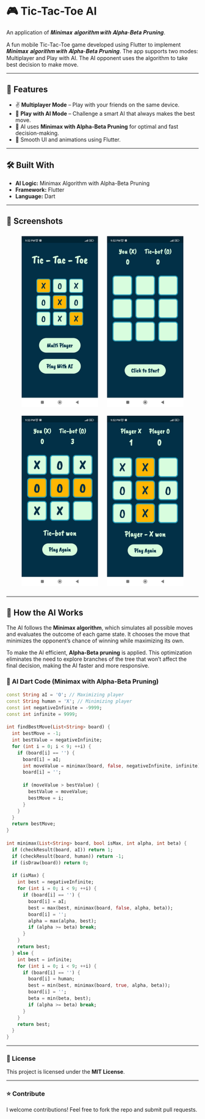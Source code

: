 # 🎮 Tic-Tac-Toe AI

An application of 𝑴𝒊𝒏𝒊𝒎𝒂𝒙 𝒂𝒍𝒈𝒐𝒓𝒊𝒕𝒉𝒎 𝒘𝒊𝒕𝒉 𝑨𝒍𝒑𝒉𝒂-𝑩𝒆𝒕𝒂 𝑷𝒓𝒖𝒏𝒊𝒏𝒈. 

A fun mobile Tic-Tac-Toe game developed using Flutter to implement 𝑴𝒊𝒏𝒊𝒎𝒂𝒙 𝒂𝒍𝒈𝒐𝒓𝒊𝒕𝒉𝒎 𝒘𝒊𝒕𝒉 𝑨𝒍𝒑𝒉𝒂-𝑩𝒆𝒕𝒂 𝑷𝒓𝒖𝒏𝒊𝒏𝒈. The app supports two modes: Multiplayer and Play with AI. The AI opponent uses the algorithm to take best decision to make move.

---

## 🚀 Features

- ✌️ **Multiplayer Mode** – Play with your friends on the same device.
- 🤖 **Play with AI Mode** – Challenge a smart AI that always makes the best move.
- 🧠 AI uses **Minimax with Alpha-Beta Pruning** for optimal and fast decision-making.
- 📱 Smooth UI and animations using Flutter.

---

## 🛠️ Built With

- **AI Logic:** Minimax Algorithm with Alpha-Beta Pruning  
- **Framework:** Flutter  
- **Language:** Dart

---

## 📸 Screenshots

<p align="center">
  <img src="assets/screenshots/landing_screen.jpeg" alt="Landing Screen" width="200" style="margin: 10px;"/>
  <img src="assets/screenshots/ai_screen_initial.jpeg" alt="AI Mode Start" width="200" style="margin: 10px;"/>
  <img src="assets/screenshots/ai_screen_ai_won.jpeg" alt="AI Victory Screen" width="200" style="margin: 10px;"/>
  <img src="assets/screenshots/multiplayer_screen.jpeg" alt="Multiplayer Mode" width="200" style="margin: 10px;"/>
</p>

---

## 🎯 How the AI Works

The AI follows the **Minimax algorithm**, which simulates all possible moves and evaluates the outcome of each game state. It chooses the move that minimizes the opponent’s chance of winning while maximizing its own.

To make the AI efficient, **Alpha-Beta pruning** is applied. This optimization eliminates the need to explore branches of the tree that won’t affect the final decision, making the AI faster and more responsive.

### 🧠 AI Dart Code (Minimax with Alpha-Beta Pruning)

```dart
const String aI = 'O'; // Maximizing player
const String human = 'X'; // Minimizing player
const int negativeInfinite = -9999;
const int infinite = 9999;

int findBestMove(List<String> board) {
  int bestMove = -1;
  int bestValue = negativeInfinite;
  for (int i = 0; i < 9; ++i) {
    if (board[i] == '') {
      board[i] = aI;
      int moveValue = minimax(board, false, negativeInfinite, infinite);
      board[i] = '';

      if (moveValue > bestValue) {
        bestValue = moveValue;
        bestMove = i;
      }
    }
  }
  return bestMove;
}

int minimax(List<String> board, bool isMax, int alpha, int beta) {
  if (checkResult(board, aI)) return 1;
  if (checkResult(board, human)) return -1;
  if (isDraw(board)) return 0;

  if (isMax) {
    int best = negativeInfinite;
    for (int i = 0; i < 9; ++i) {
      if (board[i] == '') {
        board[i] = aI;
        best = max(best, minimax(board, false, alpha, beta));
        board[i] = '';
        alpha = max(alpha, best);
        if (alpha >= beta) break;
      }
    }
    return best;
  } else {
    int best = infinite;
    for (int i = 0; i < 9; ++i) {
      if (board[i] == '') {
        board[i] = human;
        best = min(best, minimax(board, true, alpha, beta));
        board[i] = '';
        beta = min(beta, best);
        if (alpha >= beta) break;
      }
    }
    return best;
  }
}
```
---
### 📄 License
This project is licensed under the **MIT License**.

---

### ⭐ Contribute
I welcome contributions! Feel free to fork the repo and submit pull requests.
